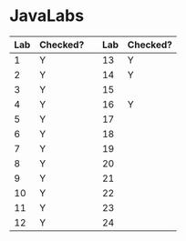 # JavaLabs
| Lab  | Checked? |  | Lab | Checked? | 
| ------- | -------- | ------- | -------- | -------- |
| 1  | Y |  | 13 | Y |
| 2  | Y |  | 14 | Y |
| 3  | Y |  | 15 |   |
| 4  | Y |  | 16 | Y |
| 5  | Y |  | 17 |   |
| 6  | Y |  | 18 |   |
| 7  | Y |  | 19 |   |
| 8  | Y |  | 20 |   |
| 9  | Y |  | 21 |   |
| 10 | Y |  | 22 |   |
| 11 | Y |  | 23 |   |
| 12 | Y |  | 24 |   |
